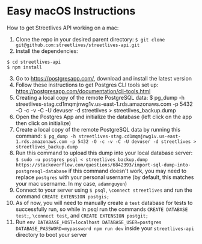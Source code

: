 # Easy macOS Instructions

How to get Streetlives API working on a mac:

1. Clone the repo in your desired parent directory:
```$ git clone git@github.com:streetlives/streetlives-api.git```
2. Install the dependencies:
```
$ cd streetlives-api
$ npm install
```
3. Go to https://postgresapp.com/, download and install the latest version
4. Follow these instructions to get Postgres CLI tools set up: https://postgresapp.com/documentation/cli-tools.html
5. Creating a local copy of the remote PostgreSQL data: $ pg_dump -h streetlives-stag.cd1mqmjnwg1v.us-east-1.rds.amazonaws.com -p 5432 -O -c -v -C -U devuser -d streetlives > streetlives_backup.dump
6. Open the Postgres App and initialize the database (left click on the app then click on initialize)
7. Create a local copy of the remote PostgreSQL data by running this command:
```$ pg_dump -h streetlives-stag.cd1mqmjnwg1v.us-east-1.rds.amazonaws.com -p 5432 -O -c -v -C -U devuser -d streetlives > streetlives_backup.dump```
8. Run this command to upload this dump into your local database server:
```$ sudo -u postgres psql < streetlives_backup.dump https://stackoverflow.com/questions/6842393/import-sql-dump-into-postgresql-database```
if this command doesn't work, you may need to replace `postgres` with your personal username (by default, this matches your mac username. In my case, `adamnguyen`)
9. Connect to your server using `$ psql`, `\connect streetlives` and run the command `CREATE EXTENSION postgis;`
10. As of now, you will need to manually create a `test` database for tests to successfully run, so while in psql run the commands `CREATE DATABASE test;`, `\connect test`, and `CREATE EXTENSION postgit;`
11. Run ```env DATABASE_HOST=localhost DATABASE_USER=postgres DATABASE_PASSWORD=mypassword npm run dev``` inside your `streetlives-api` directory to boot your server